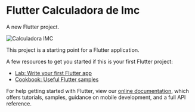 # Flutter Calculadora de Imc

A new Flutter project.

![Calculadora IMC](https://user-images.githubusercontent.com/98062365/158917483-aefebd2c-e25d-44bf-ae3c-ac5104cd64ec.gif)



This project is a starting point for a Flutter application.

A few resources to get you started if this is your first Flutter project:

- [Lab: Write your first Flutter app](https://flutter.dev/docs/get-started/codelab)
- [Cookbook: Useful Flutter samples](https://flutter.dev/docs/cookbook)

For help getting started with Flutter, view our
[online documentation](https://flutter.dev/docs), which offers tutorials,
samples, guidance on mobile development, and a full API reference.
